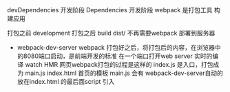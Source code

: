 devDependencies 开发阶段
Dependencies 开发阶段
webpack 是打包工具 构建应用

打包之前 development
打包之后 build dist/ 不再需要webpack 部署到服务器

- webpack-dev-server
  webpack 打包好之后，将打包后的内容，在浏览器中的8080端口启动，是前端开发的标准
  在一个端口打开web server 
  实时的编译 watch HMR
  网页webpack打包的过程是这样的
  index.js 是入口，打包成为 main.js index.html 首页的模板 main.js 会有 webpack-dev-server自动的放在index.html 的最后面script 引入